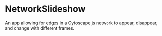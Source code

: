 # NetworkSlideshow
An app allowing for edges in a Cytoscape.js network to appear, disappear, and change with different frames.
